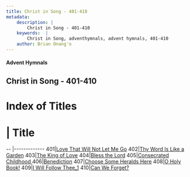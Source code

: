 ```yaml
---
title: Christ in Song - 401-410
metadata:
    description: |
        Christ in Song - 401-410
    keywords:  |
        Christ in Song, adventhymnals, advent hymnals, 401-410
    author: Brian Onang'o
---
```


#### Advent Hymnals
## Christ in Song - 401-410

# Index of Titles
# | Title                        
-- |-------------
401|[Love That Will Not Let Me Go](/christ-in-song/CIS/401-500/401-410/Love-That-Will-Not-Let-Me-Go)
402|[Thy Word Is Like a Garden](/christ-in-song/CIS/401-500/401-410/Thy-Word-Is-Like-a-Garden)
403|[The King of Love](/christ-in-song/CIS/401-500/401-410/The-King-of-Love)
404|[Bless the Lord](/christ-in-song/CIS/401-500/401-410/Bless-the-Lord)
405|[Consecrated Childhood ](/christ-in-song/CIS/401-500/401-410/Consecrated-Childhood-)
406|[Benediction](/christ-in-song/CIS/401-500/401-410/Benediction)
407|[Choose Some Heralds Here](/christ-in-song/CIS/401-500/401-410/Choose-Some-Heralds-Here)
408|[O Holy Book!](/christ-in-song/CIS/401-500/401-410/O-Holy-Book!)
409|[I Will Follow Thee_1](/christ-in-song/CIS/401-500/401-410/I-Will-Follow-Thee_1)
410|[Can We Forget?](/christ-in-song/CIS/401-500/401-410/Can-We-Forget)